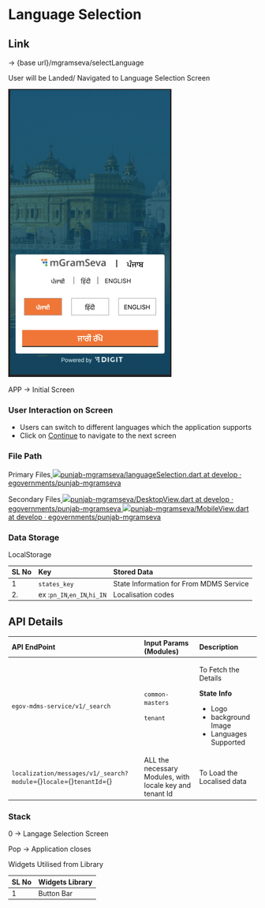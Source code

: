 # Language Selection

## **Link**

→ {base url}/mgramseva/selectLanguage

User will be Landed/ Navigated to Language Selection Screen

![](../../../../.gitbook/assets/image%20%2886%29.png)

APP → Initial Screen

### **User Interaction on Screen**

* Users can switch to different languages which the application supports
* Click on [Continue](https://digit-discuss.atlassian.net/wiki/spaces/DD/pages/1922269219) to navigate to the next screen

### **File Path**

Primary Files[ ![](https://github.com/fluidicon.png)punjab-mgramseva/languageSelection.dart at develop · egovernments/punjab-mgramseva](https://github.com/egovernments/punjab-mgramseva/blob/develop/frontend/mgramseva/lib/screeens/SelectLanguage/languageSelection.dart)

Secondary Files[ ![](https://github.com/fluidicon.png)punjab-mgramseva/DesktopView.dart at develop · egovernments/punjab-mgramseva](https://github.com/egovernments/punjab-mgramseva/blob/develop/frontend/mgramseva/lib/screeens/SelectLanguage/DesktopView.dart)[ ![](https://github.com/fluidicon.png)punjab-mgramseva/MobileView.dart at develop · egovernments/punjab-mgramseva](https://github.com/egovernments/punjab-mgramseva/blob/develop/frontend/mgramseva/lib/screeens/SelectLanguage/MobileView.dart)

### **Data Storage** 

LocalStorage

| **SL No** | **Key** | **Stored Data** |
| :--- | :--- | :--- |
| 1 | `states_key` | State Information for From MDMS Service |
| 2. | ex :`pn_IN`,`en_IN`,`hi_IN` | Localisation codes |

## **API Details**

<table>
  <thead>
    <tr>
      <th style="text-align:left"><b>API EndPoint</b>
      </th>
      <th style="text-align:left"><b>Input Params (Modules)</b>
      </th>
      <th style="text-align:left"><b>Description</b>
      </th>
    </tr>
  </thead>
  <tbody>
    <tr>
      <td style="text-align:left"><code>egov-mdms-service/v1/_search</code>
      </td>
      <td style="text-align:left">
        <p><code>common-masters</code>
        </p>
        <p><code>tenant</code>
        </p>
      </td>
      <td style="text-align:left">
        <p>To Fetch the Details</p>
        <p><b>State Info</b>
        </p>
        <ul>
          <li>Logo</li>
          <li>background Image</li>
          <li>Languages Supported</li>
        </ul>
      </td>
    </tr>
    <tr>
      <td style="text-align:left"><code>localization/messages/v1/_search?module</code>={}<code>locale</code>={}<code>tenantId</code>={}</td>
      <td
      style="text-align:left">ALL the necessary Modules, with locale key and tenant Id</td>
        <td style="text-align:left">To Load the Localised data</td>
    </tr>
  </tbody>
</table>

### **Stack**

0 → Langage Selection Screen

Pop → Application closes

Widgets Utilised from Library

| **SL No** | **Widgets Library** |
| :--- | :--- |
| 1 | Button Bar |

